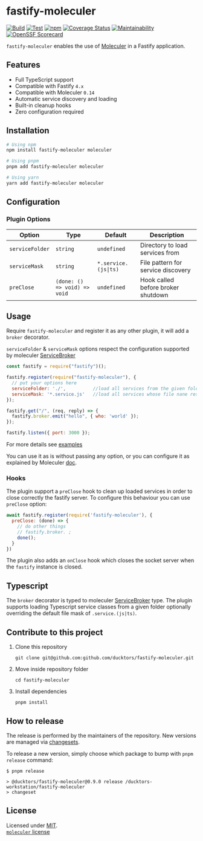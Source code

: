 # fastify-moleculer

[![Build](https://github.com/ducktors/fastify-moleculer/actions/workflows/build.yaml/badge.svg)](https://github.com/ducktors/fastify-moleculer/actions/workflows/build.yaml) [![Test](https://github.com/ducktors/fastify-moleculer/actions/workflows/test.yaml/badge.svg)](https://github.com/ducktors/fastify-moleculer/actions/workflows/test.yaml) [![npm](https://img.shields.io/npm/v/fastify-moleculer)](https://www.npmjs.com/package/fastify-moleculer) [![Coverage Status](https://coveralls.io/repos/github/ducktors/fastify-moleculer/badge.svg?branch=main)](https://coveralls.io/github/ducktors/fastify-moleculer?branch=main) [![Maintainability](https://api.codeclimate.com/v1/badges/8415332abe3ff865131d/maintainability)](https://codeclimate.com/github/ducktors/fastify-moleculer/maintainability) [![OpenSSF Scorecard](https://api.securityscorecards.dev/projects/github.com/ducktors/fastify-moleculer/badge)](https://securityscorecards.dev/viewer/?uri=github.com/ducktors/fastify-moleculer)

`fastify-moleculer` enables the use of [Moleculer](https://moleculer.services/) in a Fastify application.

## Features
- Full TypeScript support
- Compatible with Fastify `4.x`
- Compatible with Moleculer `0.14`
- Automatic service discovery and loading
- Built-in cleanup hooks
- Zero configuration required

## Installation

```bash
# Using npm
npm install fastify-moleculer moleculer

# Using pnpm
pnpm add fastify-moleculer moleculer

# Using yarn
yarn add fastify-moleculer moleculer
```

## Configuration

### Plugin Options
| Option | Type | Default | Description |
|--------|------|---------|-------------|
| `serviceFolder` | `string` | `undefined` | Directory to load services from |
| `serviceMask` | `string` | `*.service.(js\|ts)` | File pattern for service discovery |
| `preClose` | `(done: () => void) => void` | `undefined` | Hook called before broker shutdown |

## Usage

Require `fastify-moleculer` and register it as any other plugin, it will add a `broker` decorator.

`serviceFolder` & `serviceMask` options respect the configuration supported by moleculer [ServiceBroker](https://moleculer.services/docs/0.14/broker)

```js
const fastify = require("fastify")();

fastify.register(require("fastify-moleculer"), {
  // put your options here
  serviceFolder: './',          //load all services from the given folder
  serviceMask: '*.service.js'   //load all services whose file nane respect the given mask
});

fastify.get("/", (req, reply) => {
  fastify.broker.emit("hello", { who: 'world' });
});

fastify.listen({ port: 3000 });
```

For more details see [examples](https://github.com/ducktors/fastify-moleculer/tree/master/examples)

You can use it as is without passing any option, or you can configure it as explained by Moleculer [doc](https://moleculer.services/docs/0.14/configuration).

### Hooks

The plugin support a `preClose` hook to clean up loaded services in order to close correctly the fastify server. To configure this behaviour you can use `preClose` option:

```javascript
await fastify.register(require('fastify-moleculer'), {
  preClose: (done) => {
    // do other things
    // fastify.broker. ;
    done();
  }
})
```

The plugin also adds an `onClose` hook which closes the socket server when the `fastify` instance is closed.

## Typescript

The `broker` decorator is typed to moleculer [ServiceBroker](https://moleculer.services/docs/0.14/broker) type.
The plugin supports loading Typescript service classes from a given folder optionally overriding the default file mask of `.service.(js|ts)`.

## Contribute to this project

1. Clone this repository

   `git clone git@github.com:github.com/ducktors/fastify-moleculer.git`

2. Move inside repository folder

   `cd fastify-moleculer`

3. Install dependencies

   `pnpm install`

## How to release

The release is performed by the maintainers of the repository. New versions are managed via [changesets](https://github.com/changesets/changesets).

To release a new version, simply choose which package to bump with `pnpm release` command:

```
$ pnpm release

> @ducktors/fastify-moleculer@0.9.0 release /ducktors-workstation/fastify-moleculer
> changeset

```

## License

Licensed under [MIT](./LICENSE).<br/>
[`moleculer` license](https://github.com/moleculerjs/moleculer/blob/master/LICENSE)
